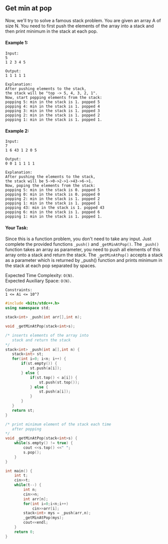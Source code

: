 ## Get min at pop

Now, we'll try to solve a famous stack problem.
You are given an array A of size N. You need to first push the elements of the array into a stack and then print minimum in the stack at each pop.

#### Example 1:

```
Input:
5
1 2 3 4 5

Output:
1 1 1 1 1

Explanation:
After pushing elements to the stack,
the stack will be "top -> 5, 4, 3, 2, 1".
Now, start popping elements from the stack:
popping 5: min in the stack is 1. popped 5
popping 4: min in the stack is 1. popped 4
popping 3: min in the stack is 1. popped 3
popping 2: min in the stack is 1. popped 2
popping 1: min in the stack is 1. popped 1.
```

#### Example 2:

```
Input:
7
1 6 43 1 2 0 5

Output:
0 0 1 1 1 1 1

Explanation:
After pushing the elements to the stack,
the stack will be 5->0->2->1->43->6->1.
Now, poping the elements from the stack:
popping 5: min in the stack is 0. popped 5
popping 0: min in the stack is 0. popped 0
popping 2: min in the stack is 1. popped 2
popping 1: min in the stack is 1. popped 1
popping 43: min in the stack is 1. popped 43
popping 6: min in the stack is 1. popped 6
popping 1: min in the stack is 1. popped 1.
```

#### Your Task:

Since this is a function problem, you don't need to take any input. Just complete the provided functions `_push()` and `_getMinAtPop()`. The `_push()` function takes an array as parameter, you need to push all elements of this array onto a stack and return the stack. The `_getMinAtPop()` accepts a stack as a parameter which is returned by \_push() function and prints minimum in the stack at each pop separated by spaces.

Expected Time Complexity: `O(N)`.  
Expected Auxiliary Space: `O(N)`.

```
Constraints:
1 <= Ai <= 10^7
```

```c++
#include <bits/stdc++.h>
using namespace std;

stack<int> _push(int arr[],int n);

void _getMinAtPop(stack<int>s);

/* inserts elements of the array into
   stack and return the stack
*/
stack<int> _push(int a[],int n) {
   stack<int> st;
   for(int i=0; i<n; i++) {
       if(st.empty()) {
           st.push(a[i]);
       } else {
           if(st.top() < a[i]) {
               st.push(st.top());
           } else {
               st.push(a[i]);
           }
       }
   }
   return st;
}

/* print minimum element of the stack each time
   after popping
*/
void _getMinAtPop(stack<int>s) {
    while(s.empty() != true) {
        cout <<s.top() <<" ";
        s.pop();
    }
}

int main() {
	int t;
	cin>>t;
	while(t--) {
	    int n;
	    cin>>n;
	    int arr[n];
	    for(int i=0;i<n;i++)
	        cin>>arr[i];
	    stack<int> mys = _push(arr,n);
	    _getMinAtPop(mys);
	    cout<<endl;
	}
	return 0;
}
```
